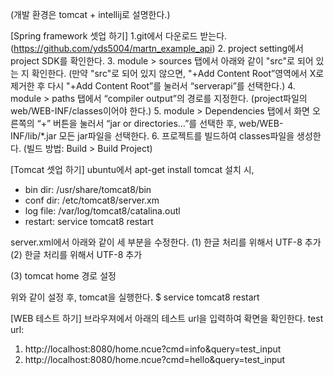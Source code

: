 (개발 환경은 tomcat + intellij로 설명한다.)

[Spring framework 셋업 하기]
1.git에서 다운로드 받는다. (https://github.com/yds5004/martn_example_api)
2. project setting에서 project SDK를 확인한다.
3. module > sources 탭에서 아래와 같이 "src"로 되어 있는 지 확인한다. (만약 "src"로 되어 있지 않으면, "+Add Content Root”영역에서 X로 제거한 후 다시 "+Add Content Root”를 눌러서 “serverapi”를 선택한다.)
4. module > paths 탭에서 “compiler output”의 경로를 지정한다. (project파일의 web/WEB-INF/classes이어야 한다.)
5. module > Dependencies 탭에서 화면 오른쪽의 “+” 버튼을 눌러서 “jar or directories…”를 선택한 후, web/WEB-INF/lib/*.jar 모든 jar파일을 선택한다.
6. 프로젝트를 빌드하여 classes파일을 생성한다. (빌드 방법: Build > Build Project)

[Tomcat 셋업 하기]
ubuntu에서 apt-get install tomcat 설치 시,
  - bin dir: /usr/share/tomcat8/bin
  - conf dir: /etc/tomcat8/server.xm
  - log file: /var/log/tomcat8/catalina.outl
  - restart: service tomcat8 restart

server.xml에서 아래와 같이 세 부분을 수정한다.
(1) 한글 처리를 위해서 UTF-8 추가
<Connector port="8080" protocol="HTTP/1.1"
               connectionTimeout="20000"
               URIEncoding="UTF-8"
               redirectPort="8443" />
(2) 한글 처리를 위해서 UTF-8 추가
<Connector port="8009" protocol="AJP/1.3" redirectPort="8443" URIEncoding="UTF-8" />

(3) tomcat home 경로 설정
<Host name="localhost"  appBase="/home/dsyoon/workspace/examples/web" unpackWARs="true" autoDeploy="true">
        <Context path="" docBase="/home/dsyoon/workspace/examples/web" reloadable="true"/>
        <Valve className="org.apache.catalina.valves.AccessLogValve" directory="logs"
               prefix="localhost_access_log" suffix=".txt"
               pattern="%h %l %u %t &quot;%r&quot; %s %b" />

위와 같이 설정 후, tomcat을 실행한다.
$ service tomcat8 restart

[WEB 테스트 하기]
브라우져에서 아래의 테스트 url을 입력하여 확면을 확인한다.
test url:
1) http://localhost:8080/home.ncue?cmd=info&query=test_input
2) http://localhost:8080/home.ncue?cmd=hello&query=test_input
